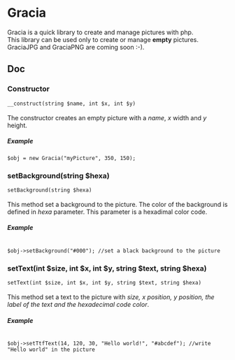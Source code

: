 <h1>Gracia</h1>
Gracia is a quick library to create and manage pictures with php. <br />
This library can be used only to create or manage <strong>empty</strong> pictures. GraciaJPG and GraciaPNG are coming soon :-).

<h2>Doc</h2>
<h3>Constructor</h3>
<code>__construct(string $name, int $x, int $y)</code><br /><br />
The constructor creates an empty picture with a <em>name</em>, <em>x</em> width and <em>y</em> height.

<h5>Example</h5>
<code>$obj = new Gracia("myPicture", 350, 150);</code>

<h3>setBackground(string $hexa)</h3>
<code>setBackground(string $hexa)</code><br /><br />
This method set a background to the picture. The color of the background is defined in <em>hexa</em> parameter. This parameter is a hexadimal color code.
<br />

<h5>Example</h5>
<code>
$obj->setBackground("#000"); //set a black background to the picture
</code>

<h3>setText(int $size, int $x, int $y, string $text, string $hexa)</h3>
<code>setText(int $size, int $x, int $y, string $text, string $hexa)</code><br /><br />
This method set a text to the picture with <em>size, x position, y position, the label of the text and the hexadecimal code color</em>.
<br />

<h5>Example</h5>
<code>
$obj->setTtfText(14, 120, 30, "Hello world!", "#abcdef"); //write "Hello world" in the picture
</code>
